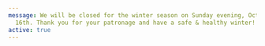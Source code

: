 ```yaml
---
message: We will be closed for the winter season on Sunday evening, October
  16th. Thank you for your patronage and have a safe & healthy winter!
active: true
---
```

